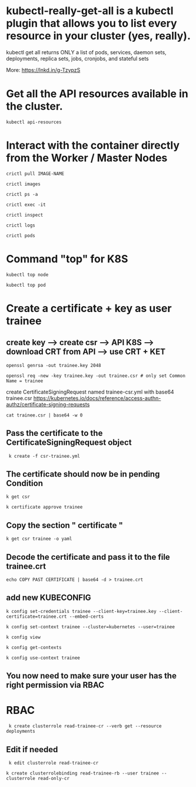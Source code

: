 # kubectl-really-get-all is a kubectl plugin that allows you to list every resource in your cluster (yes, really).
kubectl get all returns ONLY a list of pods, services, daemon sets, deployments, replica sets, jobs, cronjobs, and stateful sets

More: https://lnkd.in/g-TzypzS

# Get all the API resources available in the cluster.
```
kubectl api-resources
```

# Interact with the container directly from the Worker / Master Nodes
```
crictl pull IMAGE-NAME
```
```
crictl images
```
```
crictl ps -a
```
```
crictl exec -it
```
```
crictl inspect
```
```
crictl logs
```
```
crictl pods
```

# Command "top" for K8S
```
kubectl top node    
```
```
kubectl top pod   
```
#  Create a certificate + key as user trainee

## create key --> create csr --> API K8S --> download CRT from API --> use CRT + KET

```
openssl genrsa -out trainee.key 2048
```
```
openssl req -new -key trainee.key -out trainee.csr # only set Common Name = trainee
```
 create CertificateSigningRequest named trainee-csr.yml with base64 trainee.csr
https://kubernetes.io/docs/reference/access-authn-authz/certificate-signing-requests

```
cat trainee.csr | base64 -w 0
```
## Pass the certificate to the CertificateSigningRequest object 

```
 k create -f csr-trainee.yml
```
## The certificate should now be in pending Condition
```
k get csr  
```
```
k certificate approve trainee
```
## Copy the section  " certificate "
```
k get csr trainee -o yaml 
```
## Decode the certificate and pass it to the file trainee.crt

```
echo COPY PAST CERTIFICATE | base64 -d > trainee.crt
```

## add new KUBECONFIG
``` 
k config set-credentials trainee --client-key=trainee.key --client-certificate=trainee.crt --embed-certs
```
```
k config set-context trainee --cluster=kubernetes --user=trainee
```
```
k config view
```
```
k config get-contexts
```
```
k config use-context trainee
```

## You now need to make sure your user has the right permission via RBAC


# RBAC
```
 k create clusterrole read-trainee-cr --verb get --resource deployments
```
## Edit if needed
```
 k edit clusterrole read-trainee-cr
```
```
k create clusterrolebinding read-trainee-rb --user trainee --clusterrole read-only-cr
```
